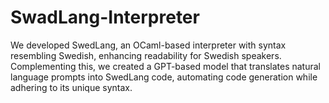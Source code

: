 # SwadLang-Interpreter
We developed SwedLang, an OCaml-based interpreter with syntax resembling Swedish, enhancing readability for Swedish speakers. Complementing this, we created a GPT-based model that translates natural language prompts into SwedLang code, automating code generation while adhering to its unique syntax.
